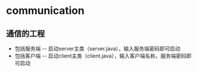 # communication

通信的工程
--------

- 包括服务端
-- 启动server主类（server.java），输入服务端密码即可启动
- 包括客户端
-- 启动client主类（client.java），输入客户端名称，服务端密码即可启动
